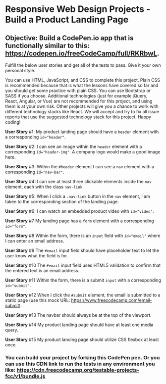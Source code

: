 # Responsive Web Design Projects - Build a Product Landing Page
## Objective: Build a CodePen.io app that is functionally similar to this: https://codepen.io/freeCodeCamp/full/RKRbwL.

Fulfill the below user stories and get all of the tests to pass. Give it your own personal style.

You can use HTML, JavaScript, and CSS to complete this project. Plain CSS is recommended because that is what the lessons have covered so far and you should get some practice with plain CSS. You can use Bootstrap or SASS if you choose. Additional technologies (just for example jQuery, React, Angular, or Vue) are not recommended for this project, and using them is at your own risk. Other projects will give you a chance to work with different technology stacks like React. We will accept and try to fix all issue reports that use the suggested technology stack for this project. Happy coding!

**User Story** #1: My product landing page should have a `header` element with a corresponding `id="header"`.

**User Story** #2: I can see an image within the `header` element with a corresponding `id="header-img"`. A company logo would make a good image here. 

**User Story** #3: Within the `#header` element I can see a `nav` element with a corresponding `id="nav-bar"`.

**User Story** #4: I can see at least three clickable elements inside the `nav` element, each with the class `nav-link`.

**User Story** #5: When I click a `.nav-link` button in the `nav` element, I am taken to the corresponding section of the landing page.

**User Story** #6: I can watch an embedded product video with `id="video"`.

**User Story** #7 My landing page has a `form` element with a corresponding `id="form"`.

**User Story** #8 Within the form, there is an `input` field with `id="email"` where I can enter an email address.

**User Story** #9 The `#email` input field should have placeholder text to let the user know what the field is for.

**User Story** #10 The `#email` input field uses HTML5 validation to confirm that the entered text is an email address. 

**User Story** #11 Within the form, there is a submit `input` with a corresponding `id="submit"`.

**User Story** #12 When I click the `#submit` element, the email is submitted to a static page (use this mock URL: https://www.freecodecamp.com/email-submit).

**User Story** #13 The navbar should always be at the top of the viewport.

**User Story** #14 My product landing page should have at least one media query.

**User Story** #15 My product landing page should utilize CSS flexbox at least once.

### You can build your project by forking this CodePen pen. Or you can use this CDN link to run the tests in any environment you like: https://cdn.freecodecamp.org/testable-projects-fcc/v1/bundle.js
